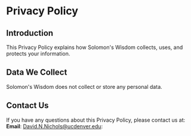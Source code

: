 # Privacy Policy

## Introduction
This Privacy Policy explains how Solomon's Wisdom collects, uses, and protects your information.

## Data We Collect
Solomon's Wisdom does not collect or store any personal data.

## Contact Us
If you have any questions about this Privacy Policy, please contact us at:
**Email**: David.N.Nichols@ucdenver.edu:
